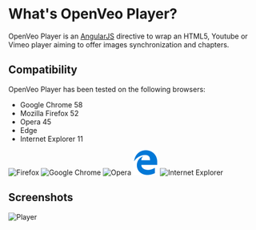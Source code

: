 # What's OpenVeo Player?

OpenVeo Player is an [AngularJS](https://angularjs.org/) directive to wrap an HTML5, Youtube or Vimeo player aiming to offer images synchronization and chapters.

## Compatibility

OpenVeo Player has been tested on the following browsers:

- Google Chrome 58
- Mozilla Firefox 52
- Opera 45
- Edge
- Internet Explorer 11

![Firefox](images/browsers/firefox.gif)
![Google Chrome](images/browsers/chrome.gif)
![Opera](images/browsers/opera.gif)
![Internet Explorer](images/browsers/edge.gif)
![Internet Explorer](images/browsers/ie.gif)

## Screenshots

![Player](images/screenshots/player.gif)

